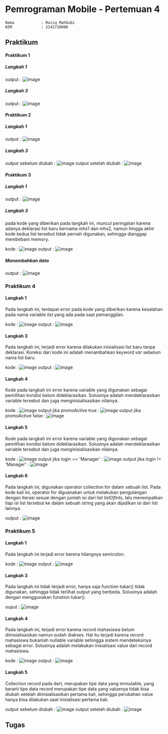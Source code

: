 # Pemrograman Mobile - Pertemuan 4
```
Nama            : Roziq Mahbubi
NIM             : 2141720086
```
## Praktikum
#### Praktikum 1
##### Langkah 1
output : ![image](docs/o_l1_p1.png)

##### Langkah 3
output : ![image](docs/o_l2_p1.png)

#### Praktikum 2
##### Langkah 1
output : ![image](docs/o_l1_p2.png)

##### Langkah 3
output sebelum diubah : ![image](docs/o_l3.1_p2.png)
output setelah diubah : ![image](docs/o_l3.2_p2.png)

#### Praktikum 3
##### Langkah 1
output : ![image](docs/o_l1_p3.png)

##### Langkah 3
pada kode yang diberikan pada langkah ini, muncul peringatan karena adanya deklarasi list baru bernama mhs1 dan mhs2, namun hingga akhir kode kedua list tersebut tidak pernah digunakan, sehingga dianggap membebani memory.
<br>

kode : ![image](docs/c_l3_p3.png)
output : ![image](docs/o_l3_p3.png)

##### Manambahkan data
output : ![image](docs/o_l4_p3.png)

### Praktikum 4
#### Langkah 1
Pada langkah ini, terdapat error pada kode yang diberikan karena kesalahan pada nama variable <i>list</i> yang ada pada saat pemanggilan.
<br>

kode : ![image](docs/c_l1_p4.png)
output : ![image](docs/o_l1_p4.png)

#### Langkah 3
Pada langkah ini, terjadi error karena dilakukan inisialisasi list baru tanpa deklarasi. Koreksi dari kode ini adalah menambahkan keyword <i>var</i> sebelum nama list baru.
<br>

kode : ![image](docs/c_l3_p4.png)
output : ![image](docs/o_l3_p4.png)

#### Langkah 4
Kode pada langkah ini error karena variable yang digunakan sebagai pemilihan kondisi belum dideklarasikan. Solusinya adalah mendeklarasikan variable tersebut dan juga menginisialisasikan nilainya.
<br>

kode : ![image](docs/c_l4_p4.png)
output jika promoActive true : ![image](docs/o_l4_p4_t.png)
output jika promoActive false : ![image](docs/o_l4_p4_f.png)

#### Langkah 5
Kode pada langkah ini error karena variable yang digunakan sebagai pemilihan kondisi belum dideklarasikan. Solusinya adalah mendeklarasikan variable tersebut dan juga menginisialisasikan nilainya.
<br>

kode : ![image](docs/c_l5_p4.png)
output jika login == 'Manager' : ![image](docs/o_l5_p4_m.png)
output jika login != 'Manager' : ![image](docs/o_l5_p4_nm.png)

#### Langkah 6
Pada langkah ini, digunakan operator collection for dalam sebuah list. Pada kode kali ini, operator for diguanakan untuk melakukan pengulangan dengan iterasi sesuai dengan jumlah isi dari list <i>listOfInts</i>, lalu menempatkan tiap isi list tersebut ke dalam sebuah string yang akan dijadikan isi dari list lainnya.
<br>

output : ![image](docs/o_l6_p4.png)

### Praktikum 5
#### Langkah 1
Pada langkah ini terjadi error karena hilangnya semicolon.
<br>

kode : ![image](docs/c_l1_p5.png)
output : ![image](docs/o_l1_p5.png)

#### Langkah 3
Pada langkah ini tidak terjadi error, hanya saja function tukar() tidak digunakan, sehingga tidak terlihat output yang berbeda. Solusinya adalah dengan menggunakan funstion tukar().
<br>

ouput : ![image](docs/o_l3_p5.png)

#### Langkah 4
Pada langkah ini, terjadi error karena record mahasiswa belum diinisialisasikan namun sudah diakses. Hal itu terjadi karena record mahasiswa bukanlah nullable variable sehingga sistem mendeteksinya sebagai error. Solusinya adalah melakukan inisialisasi value dari record mahasiswa.
<br>

kode : ![image](docs/c_l4_p5.png)
output : ![image](docs/o_l4_p5.png)

#### Langkah 5
Collection record pada dart, merupakan tipe data yang immutable, yang berarti tipe data record merupakan tipe data yang valuenya tidak bisa diubah setelah diinisialisasikan pertama kali, sehingga perubahan value hanya bisa dilakukan saat inisialisasi pertama kali.
<br>

output sebelum diubah : ![image](docs/o_l5_p5_b.png)
output setelah diubah : ![image](docs/o_l5_p5_a.png)

## Tugas